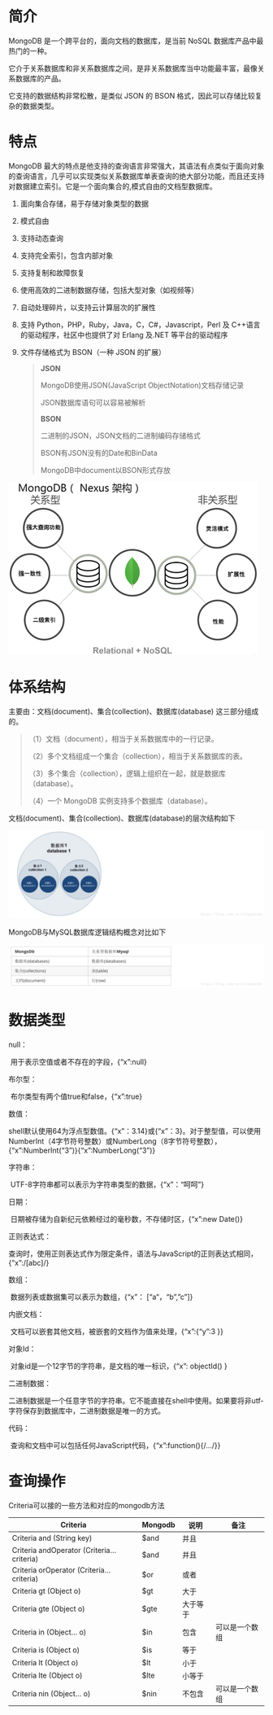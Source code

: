 # 简介

MongoDB 是一个跨平台的，面向文档的数据库，是当前 NoSQL 数据库产品中最热门的一种。

它介于关系数据库和非关系数据库之间，是非关系数据库当中功能最丰富，最像关系数据库的产品。

它支持的数据结构非常松散，是类似 JSON 的 BSON 格式，因此可以存储比较复杂的数据类型。


# 特点

 MongoDB 最大的特点是他支持的查询语言非常强大，其语法有点类似于面向对象的查询语言，几乎可以实现类似关系数据库单表查询的绝大部分功能，而且还支持对数据建立索引。它是一个面向集合的,模式自由的文档型数据库。

1. 面向集合存储，易于存储对象类型的数据

2. 模式自由

3. 支持动态查询

4. 支持完全索引，包含内部对象

5. 支持复制和故障恢复

6. 使用高效的二进制数据存储，包括大型对象（如视频等）

7. 自动处理碎片，以支持云计算层次的扩展性

8. 支持 Python，PHP，Ruby，Java，C，C#，Javascript，Perl 及 C++语言的驱动程序，社区中也提供了对 Erlang 及.NET 等平台的驱动程序

9. 文件存储格式为 BSON（一种 JSON 的扩展）

   > **JSON**
   >
   > MongoDB使用JSON(JavaScript ObjectNotation)文档存储记录
   >
   > JSON数据库语句可以容易被解析
   >
   > 
   >
   > **BSON**
   >
   > 二进制的JSON，JSON文档的二进制编码存储格式
   >
   > BSON有JSON没有的Date和BinData
   >
   > MongoDB中document以BSON形式存放



![](img/mongodb3.png)



# 体系结构

主要由：文档(document)、集合(collection)、数据库(database) 这三部分组成的。

> （1）文档（document），相当于关系数据库中的一行记录。
>
> （2）多个文档组成一个集合（collection），相当于关系数据库的表。
>
> （3）多个集合（collection），逻辑上组织在一起，就是数据库（database）。
>
> （4）一个 MongoDB 实例支持多个数据库（database）。
>



文档(document)、集合(collection)、数据库(database)的层次结构如下

![](img/mongodb1.png)



MongoDB与MySQL数据库逻辑结构概念对比如下

![](img/mongodb2.png)



# 数据类型

null：

​	用于表示空值或者不存在的字段，{“x”:null}

布尔型：

​	布尔类型有两个值true和false，{“x”:true}

数值：

​	shell默认使用64为浮点型数值。{“x”：3.14}或{“x”：3}。对于整型值，可以使用NumberInt（4字节符号整数）或NumberLong（8字节符号整数），{“x”:NumberInt(“3”)}{“x”:NumberLong(“3”)}

字符串：

​	UTF-8字符串都可以表示为字符串类型的数据，{“x”：“呵呵”}

日期：

​	日期被存储为自新纪元依赖经过的毫秒数，不存储时区，{“x”:new Date()}

正则表达式：

​	查询时，使用正则表达式作为限定条件，语法与JavaScript的正则表达式相同，{“x”:/[abc]/}

数组：

​	数据列表或数据集可以表示为数组，{“x”： [“a“，“b”,”c”]}

内嵌文档：

​	文档可以嵌套其他文档，被嵌套的文档作为值来处理，{“x”:{“y”:3 }}

对象Id：

​	对象id是一个12字节的字符串，是文档的唯一标识，{“x”: objectId() }

二进制数据：

​	二进制数据是一个任意字节的字符串。它不能直接在shell中使用。如果要将非utf-字符保存到数据库中，二进制数据是唯一的方式。

代码：

​	查询和文档中可以包括任何JavaScript代码，{“x”:function(){/…/}}



# 查询操作

Criteria可以接的一些方法和对应的mongodb方法

| Criteria                                  | Mongodb | 说明     | 备注           |
| ----------------------------------------- | ------- | -------- | -------------- |
| Criteria and (String key)                 | $and    | 并且     |                |
| Criteria andOperator (Criteria… criteria) | $and    | 并且     |                |
| Criteria orOperator (Criteria… criteria)  | $or     | 或者     |                |
| Criteria gt (Object o)                    | $gt     | 大于     |                |
| Criteria gte (Object o)                   | $gte    | 大于等于 |                |
| Criteria in (Object… o)                   | $in     | 包含     | 可以是一个数组 |
| Criteria is (Object o)                    | $is     | 等于     |                |
| Criteria lt (Object o)                    | $lt     | 小于     |                |
| Criteria lte (Object o)                   | $lte    | 小等于   |                |
| Criteria nin (Object… o)                  | $nin    | 不包含   | 可以是一个数组 |

